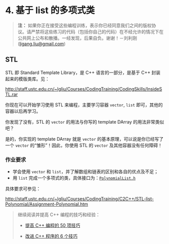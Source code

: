 # 4. 基于 list 的多项式类

> **注：** 如果你正在接受这些编程训练，表示你已经同意我们之间的版权协议。请严禁将这些练习的代码（包括你自己的代码）在不经允许的情况下在公共网上公布和散播。一经发现，后果自负。谢谢！－刘利刚 (ligang.liu@gmail.com)

## STL

STL 即 Standard Template Library，是 C++ 语言的一部分，是基于 C++ 封装起来的模版类库。见：

http://staff.ustc.edu.cn/~lgliu/Courses/CodingTraining/CodingSkills/InsideSTL.rar

你现在可以开始学习使用 STL 来编程，主要学习容器 `vector`, `list` 即可，其他的容器以后再学习。

你发现了没有，STL 的 `vector` 的用法与你写的 template DArray 的用法非常类似吧？

是的，你实现的 template DArray 就是 `vector` 的基本原理，可以说是你已经写了一个 `vector` 的“雏形”！因此，你使用 STL 的 `vector` 及其他容器没有任何障碍！ 

### 作业要求

- 学会使用 `vector` 和 `list`，并了解数组和链表的区别和各自的优点及不足；
- 用 `list` 完成一个多项式的类，具体接口为：[`PolynomialList.h`](../../codes/src/exe/4_list_Polynomial/PolynomialList.h) 

具体要求可参见：

http://staff.ustc.edu.cn/~lgliu/Courses/CodingTraining/C2C++/STL-list-Polynomial/Assignment-Polynomial.htm

> 继续阅读并提高 C++ 编程的技巧和经验：
>
> - [提高 C++ 编程的 50 项技巧](http://staff.ustc.edu.cn/~lgliu/Courses/CodingTraining/CodingSkills/SpecificWaysC++.rar) 
>
> - [改进 C++ 程序的 6 个技巧](http://staff.ustc.edu.cn/~lgliu/Courses/CodingTraining/CodingSkills/SixWaysToImprove.rar) 

